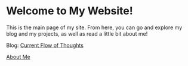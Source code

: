 # Welcome to My Website!
This is the main page of my site. From here, you can go and explore my blog and my projects, as well as read a little bit about me!

Blog: [Current Flow of Thoughts](https://n-samaniego.github.io/Current-Flow-of-Thoughts/)

[About Me](about.md)
